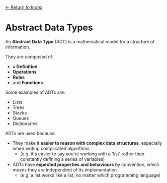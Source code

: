 [← Return to Index](github.com/cjmlgrto/fit2004-notes)

# Abstract Data Types

An **Abstract Data Type** (ADT) is a mathematical model for a structure of information.

They are composed of:

- a **Definition**
- **Operations**
- **Rules**
- and **Functions**

Some examples of ADTs are:

- Lists
- Trees
- Stacks
- Queues
- Dictionaries

ADTs are used because:

- They make it **easier to reason with complex data structures**, especially when writing complicated algorithms 
	- (e.g. it's easier to say you're working with a 'list' rather than constantly defining a series of variables)
- ADTs have **expected properties and behaviours** by convention, which means they are independent of its implementation 
	- (e.g. a list works like a list, no matter which programming language)



